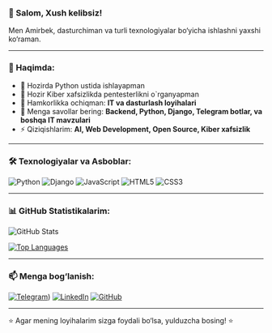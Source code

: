 ### 👋 Salom, Xush kelibsiz!

Men Amirbek, dasturchiman va turli texnologiyalar bo‘yicha ishlashni yaxshi ko‘raman. 

---

### 🚀 Haqimda:
- 🔭 Hozirda Python ustida ishlayapman
- 🌱 Hozir Kiber xafsizlikda pentesterlikni o`rganyapman
- 👯 Hamkorlikka ochiqman: **IT va dasturlash loyihalari**
- 💬 Menga savollar bering: **Backend, Python, Django, Telegram botlar, va boshqa IT mavzulari**
- ⚡ Qiziqishlarim: **AI, Web Development, Open Source, Kiber xafsizlik**

---

### 🛠 Texnologiyalar va Asboblar:

![Python](https://img.shields.io/badge/-Python-3776AB?style=flat&logo=python&logoColor=white)
![Django](https://img.shields.io/badge/-Django-092E20?style=flat&logo=django&logoColor=white)
![JavaScript](https://img.shields.io/badge/-JavaScript-F7DF1E?style=flat&logo=javascript&logoColor=black)
![HTML5](https://img.shields.io/badge/-HTML5-E34F26?style=flat&logo=html5&logoColor=white)
![CSS3](https://img.shields.io/badge/-CSS3-1572B6?style=flat&logo=css3&logoColor=white)

---

### 📊 GitHub Statistikalarim:

![GitHub Stats](https://github-readme-stats.vercel.app/api?username=softwareuz&show_icons=true&theme=radical)

[![Top Languages](https://github-readme-stats.vercel.app/api/top-langs/?username=softwareuz&layout=compact&theme=radical)](https://github.com/anuraghazra/github-readme-stats)

---

### 📫 Menga bog‘lanish:
[![Telegram](https://img.shields.io/badge/Telegram-26A5E4?style=flat&logo=telegram&logoColor=white)](https://t.me/americo_444))
[![LinkedIn](https://img.shields.io/badge/LinkedIn-0077B5?style=flat&logo=linkedin&logoColor=white)]([https://linkedin.com/in/axrorback](https://www.linkedin.com/in/amirbek-raxmatullayev-8573102a8/))
[![GitHub](https://img.shields.io/badge/GitHub-100000?style=flat&logo=github&logoColor=white)](https://github.com/americooo)

---

⭐ Agar mening loyihalarim sizga foydali bo‘lsa, yulduzcha bosing! ⭐
